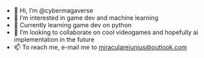 - 👋 Hi, I’m @cybermagaverse
- 👀 I’m interested in game dev and machine learning
- 🌱 Currently learning game dev on python
- 💞️ I’m looking to collaborate on cool videogames and hopefully ai implementation in the future
- 📫 To reach me, e-mail me to miraculareiunius@outlook.com

<!---
cybermagaverse/cybermagaverse is a ✨ special ✨ repository because its `README.md` (this file) appears on your GitHub profile.
You can click the Preview link to take a look at your changes.
--->
